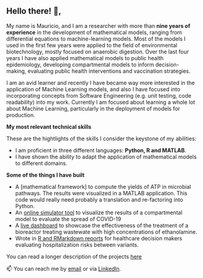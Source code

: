 <!--
**maupagas/maupagas** is a ✨ _special_ ✨ repository because its `README.md` (this file) appears on your GitHub profile.
Here are some ideas to get you started:
-->
## Hello there! 👋, 

My name is Mauricio, and I am a researcher with more than **nine years of experience** in the development of mathematical models, ranging from differential equations to machine-learning models. Most of the models I used in the first few years were applied to the field of environmental biotechnology, mostly focused on anaerobic digestion. Over the last four years I have also applied mathematical models to public health epidemiology, developing compartmental models to inform decision-making, evaluating public health interventions and vaccination strategies.

I am an avid learner and recently I have became way more interested in the application of Machine Learning models, and also I have focused into incorporating concepts from Software Engineering (e.g. unit testing, code readability) into my work. Currently I am focused about learning a whole lot about Machine Learning, particularly in the deployment of models for production.

**My most relevant technical skills**

These are the hightlights of the skills I consider the keystone of my abilities:

- I am proficient in three different languages: **Python, R and MATLAB**.
- I have shown the ability to adapt the application of mathematical models to different domains.

**Some of the things I have built**

- A [mathematical framework] to compute the yields of ATP in microbial pathways. The results were visualized in a MATLAB application. This code would really need probably a translation and re-factoring into Python.
- An [online simulator tool](https://envbioprom.shinyapps.io/COVID19_Model_KU/) to visualize the results of a compartmental model to evaluate the spread of COVID-19
- A [live dashboard](https://envbioprom.shinyapps.io/bioreactor-dashboard/) to showcase the effectiveness of the treatment of a bioreactor treating wastewate with high concentrations of ethanolamine.
- Wrote in [R and RMarkdown reports]() for healthcare decision makers evaluating hospitalization risks between variants.

You can read a longer description of the projects [here]()
 
📫 You can reach me by [email](maupagas@gmail.com) or via [LinkedIn](www.linkedin.com/maupagas).
